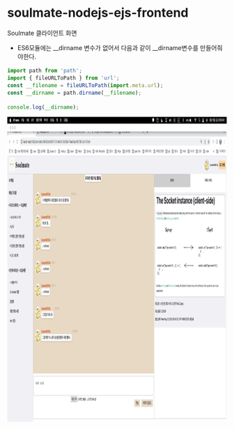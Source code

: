 # soulmate-nodejs-ejs-frontend
Soulmate 클라이언트 화면

- ES6모듈에는 __dirname 변수가 없어서 다음과 같이 __dirname변수를 만들어줘야한다.

```javascript
import path from 'path';
import { fileURLToPath } from 'url';
const __filename = fileURLToPath(import.meta.url);
const __dirname = path.dirname(__filename);

console.log(__dirname);
```

<img src="./images/채팅 방 화면.png" style="width: 1000px; height: 700px">